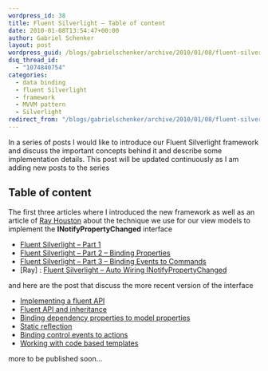 ```yaml
---
wordpress_id: 38
title: Fluent Silverlight – Table of content
date: 2010-01-08T13:54:47+00:00
author: Gabriel Schenker
layout: post
wordpress_guid: /blogs/gabrielschenker/archive/2010/01/08/fluent-silverlight-table-of-content.aspx
dsq_thread_id:
  - "1074840754"
categories:
  - data binding
  - fluent Silverlight
  - framework
  - MVVM pattern
  - Silverlight
redirect_from: "/blogs/gabrielschenker/archive/2010/01/08/fluent-silverlight-table-of-content.aspx/"
---
```

In a series of posts I would like to introduce our Fluent Silverlight framework and discuss the important concepts behind it and describe some implementation details. This post will be updated continuously as I am adding new posts to the series

## Table of content

The first three articles where I introduced the new framework as well as an article of [Ray Houston](https://lostechies.com/blogs/rhouston/default.aspx) about the technique we use for our view models to implement the **INotifyPropertyChanged** interface

  * [Fluent Silverlight – Part 1](https://lostechies.com/blogs/gabrielschenker/archive/2009/06/01/fluent-silverlight-part-1.aspx) 
  * [Fluent Silverlight – Part 2 – Binding Properties](https://lostechies.com/blogs/gabrielschenker/archive/2009/06/02/fluent-silverlight-part-2-binding-properties.aspx) 
  * [Fluent Silverlight – Part 3 – Binding Events to Commands](https://lostechies.com/blogs/gabrielschenker/archive/2009/06/09/fluent-silverlight-part-3-binding-events-to-commands.aspx) 
  * [Ray] : [Fluent Silverlight &#8211; Auto Wiring INotifyPropertyChanged](https://lostechies.com/blogs/rhouston/archive/2009/06/02/fluent-silverlight-auto-wiring-inotifypropertychanged.aspx) 

and here are the post that discuss the more recent version of the interface

  * [Implementing a fluent API](https://lostechies.com/blogs/gabrielschenker/archive/2010/01/02/fluent-silverlight-implementing-a-fluent-api.aspx) 
  * [Fluent API and inheritance](https://lostechies.com/blogs/gabrielschenker/archive/2010/01/03/fluent-silverlight-fluent-api-and-inheritance.aspx) 
  * [Binding dependency properties to model properties](https://lostechies.com/blogs/gabrielschenker/archive/2010/01/07/fluent-silverlight-binding-dependency-properties-to-model-properties.aspx) 
  * [Static reflection](https://lostechies.com/blogs/gabrielschenker/archive/2010/01/08/fluent-silverlight-static-reflection.aspx) 
  * [Binding control events to actions](https://lostechies.com/blogs/gabrielschenker/archive/2010/01/27/fluent-silverlight-binding-control-events-to-actions.aspx)
  * [Working with code based templates](https://lostechies.com/blogs/gabrielschenker/archive/2010/05/27/working-with-code-based-templates-in-silverlight.aspx)

more to be published soon…